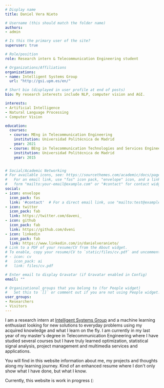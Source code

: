 ```yaml
---
# Display name
title: Daniel Vera Nieto

# Username (this should match the folder name)
authors:
- admin

# Is this the primary user of the site?
superuser: true

# Role/position
role: Research intern & Telecommunication Engineering student

# Organizations/Affiliations
organizations:
- name: Intelligent Systems Group
  url: "http://gsi.upm.es/en/"

# Short bio (displayed in user profile at end of posts)
bio: My research interests include NLP, computer vision and AGI.

interests:
- Artificial Intelligence
- Natural Language Processing
- Computer Vision

education:
  courses:
  - course: MEng in Telecommunication Engineering
    institution: Universidad Politécnica de Madrid
    year: 2021
  - course: BEng in Telecommunication Technologies and Services Engineering
    institution: Universidad Politécnica de Madrid
    year: 2015


# Social/Academic Networking
# For available icons, see: https://sourcethemes.com/academic/docs/page-builder/#icons
#   For an email link, use "fas" icon pack, "envelope" icon, and a link in the
#   form "mailto:your-email@example.com" or "#contact" for contact widget.
social:
- icon: envelope
  icon_pack: fas
  link: '#contact'  # For a direct email link, use "mailto:test@example.org".
- icon: twitter
  icon_pack: fab
  link: https://twitter.com/daveni_
- icon: github
  icon_pack: fab
  link: https://github.com/dveni
- icon: linkedin
  icon_pack: fab
  link: https://www.linkedin.com/in/danielveranieto/
# Link to a PDF of your resume/CV from the About widget.
# To enable, copy your resume/CV to `static/files/cv.pdf` and uncomment the lines below.
# - icon: cv
#   icon_pack: ai
#   link: files/cv.pdf

# Enter email to display Gravatar (if Gravatar enabled in Config)
email: ""

# Organizational groups that you belong to (for People widget)
#   Set this to `[]` or comment out if you are not using People widget.
user_groups:
- Researchers
- Visitors
---
```


I am a research intern at [Intelligent Systems Group](http://gsi.upm.es/es/) and a machine learning enthusiast looking for new solutions to everyday problems using my acquired knowledge and what I learn on the fly. I am currently in my last year of my master's degree in Telecommunication Engineering where I have studied several courses but I have truly learned optimization, statistical signal analysis, project management and multimedia services and applications.

You will find in this website information about me, my projects and thoughts along my learning journey. Kind of an enhanced resume where I don't only show what I have done, but what I know. 

Currently, this website is work in progress (:
